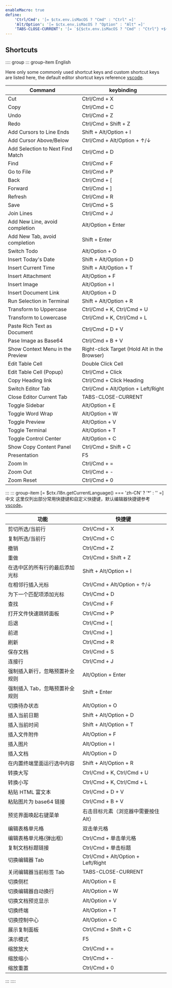 ```yaml
---
enableMacro: true
define:
    'Ctrl/Cmd': '[= $ctx.env.isMacOS ? "Cmd" : "Ctrl" =]'
    'Alt/Option': '[= $ctx.env.isMacOS ? "Option" : "Alt" =]'
    'TABS-CLOSE-CURRENT': '[= `${$ctx.env.isMacOS ? "Cmd" : "Ctrl"} +${$ctx.env.isElectron ? "" : ($ctx.env.isMacOS ? "Option" : "Alt") + " +"} W` =]'
---
```


## Shortcuts

:::: group
::: group-item English

Here only some commonly used shortcut keys and custom shortcut keys are listed here, the default editor shortcut keys reference [vscode](https://code.visualstudio.com/).

Command | keybinding
---- | ------
Cut | Ctrl/Cmd + X
Copy | Ctrl/Cmd + C
Undo | Ctrl/Cmd + Z
Redo | Ctrl/Cmd + Shift + Z
Add Cursors to Line Ends | Shift + Alt/Option + I
Add Cursor Above/Below | Ctrl/Cmd + Alt/Option + ↑/↓
Add Selection to Next Find Match | Ctrl/Cmd + D
Find | Ctrl/Cmd + F
Go to File | Ctrl/Cmd + P
Back | Ctrl/Cmd + [
Forward | Ctrl/Cmd + ]
Refresh | Ctrl/Cmd + R
Save | Ctrl/Cmd + S
Join Lines | Ctrl/Cmd + J
Add New Line, avoid completion | Alt/Option + Enter
Add New Tab, avoid completion | Shift + Enter
Switch Todo | Alt/Option + O
Insert Today's Date | Shift + Alt/Option + D
Insert Current Time | Shift + Alt/Option + T
Insert Attachment | Alt/Option + F
Insert Image | Alt/Option + I
Insert Document Link | Alt/Option + D
Run Selection in Terminal | Shift + Alt/Option + R
Transform to Uppercase | Ctrl/Cmd + K, Ctrl/Cmd + U
Transform to Lowercase | Ctrl/Cmd + K, Ctrl/Cmd + L
Paste Rich Text as Document | Ctrl/Cmd + D + V
Pase Image as Base64 | Ctrl/Cmd + B + V
Show Context Menu in the Preview | Right-click Target (Hold Alt in the Browser)
Edit Table Cell | Double Click Cell
Edit Table Cell (Popup) | Ctrl/Cmd + Click
Copy Heading link | Ctrl/Cmd + Click Heading
Switch Editor Tab | Ctrl/Cmd + Alt/Option + Left/Right
Close Editor Current Tab | TABS-CLOSE-CURRENT
Toggle Sidebar | Alt/Option + E
Toggle Word Wrap | Alt/Option + W
Toggle Preview | Alt/Option + V
Toggle Terminal | Alt/Option + T
Toggle Control Center | Alt/Option + C
Show Copy Content Panel | Ctrl/Cmd + Shift + C
Presentation | F5
Zoom In | Ctrl/Cmd + =
Zoom Out | Ctrl/Cmd + -
Zoom Reset | Ctrl/Cmd + 0

:::
::: group-item [= $ctx.i18n.getCurrentLanguage() === 'zh-CN' ? '*' : '' =]中文
这里仅列出部分常用快捷键和自定义快捷键，默认编辑器快捷键参考 [vscode](https://code.visualstudio.com/)。

功能 | 快捷键
---- | ------
剪切所选/当前行 | Ctrl/Cmd + X
复制所选/当前行 | Ctrl/Cmd + C
撤销 | Ctrl/Cmd + Z
重做 | Ctrl/Cmd + Shift + Z
在选中区的所有行的最后添加光标 | Shift + Alt/Option + I
在相邻行插入光标 | Ctrl/Cmd + Alt/Option + ↑/↓
为下一个匹配项添加光标 | Ctrl/Cmd + D
查找 | Ctrl/Cmd + F
打开文件快速跳转面板 | Ctrl/Cmd + P
后退 | Ctrl/Cmd + [
前进 | Ctrl/Cmd + ]
刷新 | Ctrl/Cmd + R
保存文档 | Ctrl/Cmd + S
连接行 | Ctrl/Cmd + J
强制插入新行，忽略预置补全规则 | Alt/Option + Enter
强制插入 Tab，忽略预置补全规则 | Shift + Enter
切换待办状态 | Alt/Option + O
插入当前日期 | Shift + Alt/Option + D
插入当前时间 | Shift + Alt/Option + T
插入文件附件 | Alt/Option + F
插入图片 | Alt/Option + I
插入文档 | Alt/Option + D
在内置终端里面运行选中内容 | Shift + Alt/Option + R
转换大写 | Ctrl/Cmd + K, Ctrl/Cmd + U
转换小写 | Ctrl/Cmd + K, Ctrl/Cmd + L
粘贴 HTML 富文本 | Ctrl/Cmd + D + V
粘贴图片为 base64 链接 | Ctrl/Cmd + B + V
预览界面唤起右键菜单 | 右击目标元素（浏览器中需要按住 Alt）
编辑表格单元格 | 双击单元格
编辑表格单元格(弹出框) | Ctrl/Cmd + 单击单元格
复制文档标题链接 | Ctrl/Cmd + 单击标题
切换编辑器 Tab | Ctrl/Cmd + Alt/Option + Left/Right
关闭编辑器当前标签 Tab | TABS-CLOSE-CURRENT
切换侧栏 | Alt/Option + E
切换编辑器自动换行 | Alt/Option + W
切换文档预览显示 | Alt/Option + V
切换终端 | Alt/Option + T
切换控制中心 | Alt/Option + C
展示复制面板 | Ctrl/Cmd + Shift + C
演示模式 | F5
缩放放大 | Ctrl/Cmd + =
缩放缩小 | Ctrl/Cmd + -
缩放重置 | Ctrl/Cmd + 0
:::
::::
